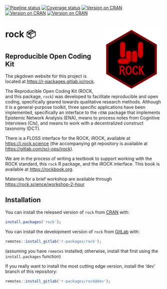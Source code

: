 
<!-- README.md is generated from README.Rmd. Please edit that file -->
<!-- badges: start -->

[![Pipeline
status](https://gitlab.com/r-packages/rock/badges/prod/pipeline.svg)](https://gitlab.com/r-packages/rock/-/commits/prod)
[![Coverage
status](https://codecov.io/gl/r-packages/rock/branch/prod/graph/badge.svg)](https://app.codecov.io/gl/r-packages/rock?branch=prod)
[![Version on
CRAN](https://www.r-pkg.org/badges/version/rock?color=brightgreen)](https://cran.r-project.org/package=rock)
[![Version on
CRAN](https://cranlogs.r-pkg.org/badges/last-month/rock?color=brightgreen)](https://cran.r-project.org/package=rock)
[![Version on
CRAN](https://cranlogs.r-pkg.org/badges/grand-total/rock?color=brightgreen)](https://cran.r-project.org/package=rock)
<!-- [![Dependency status](https://tinyverse.netlify.com/badge/rock)](https://CRAN.R-project.org/package=rock) -->
<!-- badges: end -->

# <img src='img/hex-logo.png' align="right" height="200" /> rock 📦

## Reproducible Open Coding Kit

The pkgdown website for this project is located at
<https://r-packages.gitlab.io/rock>.

<!--------------------------------------------->
<!-- Start of a custom bit for every package -->
<!--------------------------------------------->

The Reproducible Open Coding Kit (ROCK, and this package, `rock`) was
developed to facilitate reproducible and open coding, specifically
geared towards qualitative research methods. Although it is a
general-purpose toolkit, three specific applications have been
implemented, specifically an interface to the `rENA` package that
implements Epistemic Network Analysis (ENA), means to process notes from
Cognitive Interviews (CIs), and means to work with a decentralized
construct taxonomy (DCT).

There is a FLOSS interface for the ROCK, iROCK, available at
<https://i.rock.science> (the accompanying git repository is available
at <https://gitlab.com/sci-ops/irock>).

We are in the process of writing a textbook to support working with the
ROCK standard, this `rock` R package, and the iROCK interface. This book
is available at <https://rockbook.org>.

Materials for a brief workshop are available through
<https://rock.science/workshop-2-hour>

<!--------------------------------------------->
<!--  End of a custom bit for every package  -->
<!--------------------------------------------->

## Installation

You can install the released version of `rock` from
[CRAN](https://CRAN.R-project.org) with:

``` r
install.packages('rock');
```

You can install the development version of `rock` from
[GitLab](https://about.gitlab.com/) with:

``` r
remotes::install_gitlab('r-packages/rock');
```

(assuming you have `remotes` installed; otherwise, install that first
using the `install.packages` function)

If you really want to install the most cutting edge version, install the
‘dev’ branch of this repository:

``` r
remotes::install_gitlab('r-packages/rock@dev');
```

<!--------------------------------------------->
<!-- Start of a custom bit for every package -->
<!--------------------------------------------->
<!-- ## References -->
<!-- van Woerkum, C. and Aarts, N. (2012), ‘Accountability: New challenges, new forms’, *Journal of Organizational Transformation & Social Change*, 9, pp. 271–283, \doi{10.1386/jots.9.3.271_1}. -->
<!--------------------------------------------->
<!--  End of a custom bit for every package  -->
<!--------------------------------------------->
<!--  https://stackoverflow.com/questions/4822471/count-number-of-lines-in-a-git-repository    -->
<!--  cloc $(git ls-files) -->
